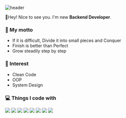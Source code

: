![header](https://capsule-render.vercel.app/api?type=waving&&color=0:40e0d0,50:ff8c00,100:ff0080&height=300&section=header&text=Let's%20Grow%20Together!&fontSize=60&fontColor=FFF&animation=fadeIn&fontAlignY=42)

👋Hey! Nice to see you. I'm new **Backend Developer**.<br/>

### :blue_heart: My motto
- If it is difficult, Divide it into small pieces and Conquer
- Finish is better than Perfect
- Grow steadily step by step

### :shaved_ice: Interest
- Clean Code
- OOP
- System Design

### 💻 Things I code with
<p> 
  <img src="https://img.shields.io/badge/Docker-2496ED?style=flat-square&logo=Docker&logoColor=white"/>
  <img src="https://img.shields.io/badge/Python-3776AB?style=flat-square&logo=Python&logoColor=white"/>
  <img src="https://img.shields.io/badge/Django-092E20?style=flat-square&logo=Django&logoColor=white"/>
  <img src="https://img.shields.io/badge/Javascript-F7DF1E?style=flat-square&logo=Javascript&logoColor=white"/>
  <img src="https://img.shields.io/badge/React-61DAFB?style=flat-square&logo=React&logoColor=white"/>
  <img src="https://img.shields.io/badge/PostgreSQL-4169E1?style=flat-square&logo=PostgreSQL&logoColor=white"/>
  <img src="https://img.shields.io/badge/Redis-DC382D?style=flat-square&logo=Redis&logoColor=white"/>
  <img src="https://img.shields.io/badge/Git-F05032?style=flat-square&logo=Git&logoColor=white"/>
</p>
